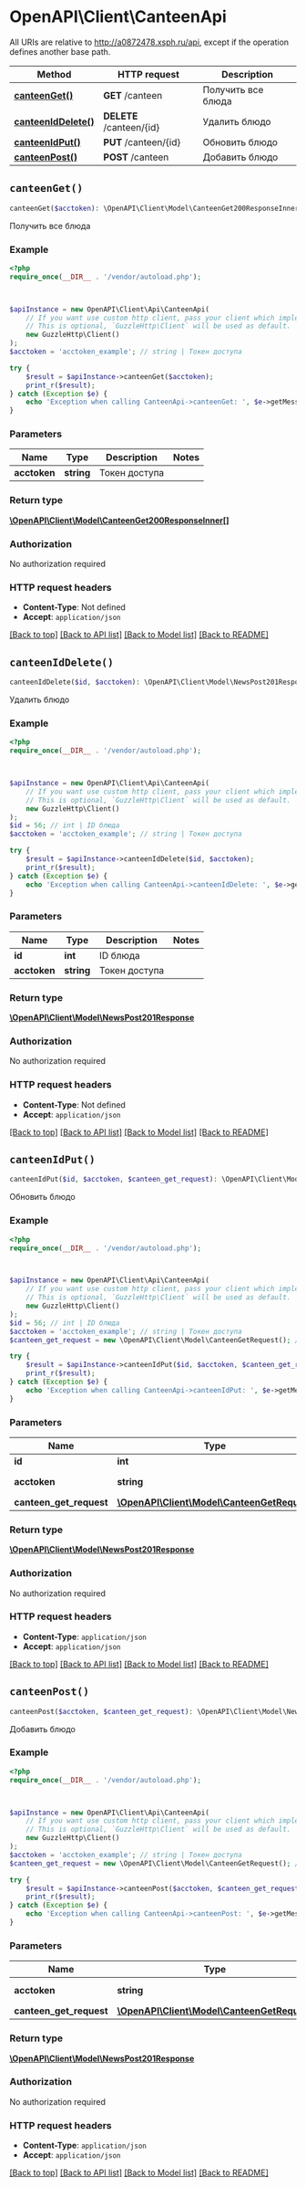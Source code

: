 # OpenAPI\Client\CanteenApi

All URIs are relative to http://a0872478.xsph.ru/api, except if the operation defines another base path.

| Method | HTTP request | Description |
| ------------- | ------------- | ------------- |
| [**canteenGet()**](CanteenApi.md#canteenGet) | **GET** /canteen | Получить все блюда |
| [**canteenIdDelete()**](CanteenApi.md#canteenIdDelete) | **DELETE** /canteen/{id} | Удалить блюдо |
| [**canteenIdPut()**](CanteenApi.md#canteenIdPut) | **PUT** /canteen/{id} | Обновить блюдо |
| [**canteenPost()**](CanteenApi.md#canteenPost) | **POST** /canteen | Добавить блюдо |


## `canteenGet()`

```php
canteenGet($acctoken): \OpenAPI\Client\Model\CanteenGet200ResponseInner[]
```

Получить все блюда

### Example

```php
<?php
require_once(__DIR__ . '/vendor/autoload.php');



$apiInstance = new OpenAPI\Client\Api\CanteenApi(
    // If you want use custom http client, pass your client which implements `GuzzleHttp\ClientInterface`.
    // This is optional, `GuzzleHttp\Client` will be used as default.
    new GuzzleHttp\Client()
);
$acctoken = 'acctoken_example'; // string | Токен доступа

try {
    $result = $apiInstance->canteenGet($acctoken);
    print_r($result);
} catch (Exception $e) {
    echo 'Exception when calling CanteenApi->canteenGet: ', $e->getMessage(), PHP_EOL;
}
```

### Parameters

| Name | Type | Description  | Notes |
| ------------- | ------------- | ------------- | ------------- |
| **acctoken** | **string**| Токен доступа | |

### Return type

[**\OpenAPI\Client\Model\CanteenGet200ResponseInner[]**](../Model/CanteenGet200ResponseInner.md)

### Authorization

No authorization required

### HTTP request headers

- **Content-Type**: Not defined
- **Accept**: `application/json`

[[Back to top]](#) [[Back to API list]](../../README.md#endpoints)
[[Back to Model list]](../../README.md#models)
[[Back to README]](../../README.md)

## `canteenIdDelete()`

```php
canteenIdDelete($id, $acctoken): \OpenAPI\Client\Model\NewsPost201Response
```

Удалить блюдо

### Example

```php
<?php
require_once(__DIR__ . '/vendor/autoload.php');



$apiInstance = new OpenAPI\Client\Api\CanteenApi(
    // If you want use custom http client, pass your client which implements `GuzzleHttp\ClientInterface`.
    // This is optional, `GuzzleHttp\Client` will be used as default.
    new GuzzleHttp\Client()
);
$id = 56; // int | ID блюда
$acctoken = 'acctoken_example'; // string | Токен доступа

try {
    $result = $apiInstance->canteenIdDelete($id, $acctoken);
    print_r($result);
} catch (Exception $e) {
    echo 'Exception when calling CanteenApi->canteenIdDelete: ', $e->getMessage(), PHP_EOL;
}
```

### Parameters

| Name | Type | Description  | Notes |
| ------------- | ------------- | ------------- | ------------- |
| **id** | **int**| ID блюда | |
| **acctoken** | **string**| Токен доступа | |

### Return type

[**\OpenAPI\Client\Model\NewsPost201Response**](../Model/NewsPost201Response.md)

### Authorization

No authorization required

### HTTP request headers

- **Content-Type**: Not defined
- **Accept**: `application/json`

[[Back to top]](#) [[Back to API list]](../../README.md#endpoints)
[[Back to Model list]](../../README.md#models)
[[Back to README]](../../README.md)

## `canteenIdPut()`

```php
canteenIdPut($id, $acctoken, $canteen_get_request): \OpenAPI\Client\Model\NewsPost201Response
```

Обновить блюдо

### Example

```php
<?php
require_once(__DIR__ . '/vendor/autoload.php');



$apiInstance = new OpenAPI\Client\Api\CanteenApi(
    // If you want use custom http client, pass your client which implements `GuzzleHttp\ClientInterface`.
    // This is optional, `GuzzleHttp\Client` will be used as default.
    new GuzzleHttp\Client()
);
$id = 56; // int | ID блюда
$acctoken = 'acctoken_example'; // string | Токен доступа
$canteen_get_request = new \OpenAPI\Client\Model\CanteenGetRequest(); // \OpenAPI\Client\Model\CanteenGetRequest

try {
    $result = $apiInstance->canteenIdPut($id, $acctoken, $canteen_get_request);
    print_r($result);
} catch (Exception $e) {
    echo 'Exception when calling CanteenApi->canteenIdPut: ', $e->getMessage(), PHP_EOL;
}
```

### Parameters

| Name | Type | Description  | Notes |
| ------------- | ------------- | ------------- | ------------- |
| **id** | **int**| ID блюда | |
| **acctoken** | **string**| Токен доступа | |
| **canteen_get_request** | [**\OpenAPI\Client\Model\CanteenGetRequest**](../Model/CanteenGetRequest.md)|  | |

### Return type

[**\OpenAPI\Client\Model\NewsPost201Response**](../Model/NewsPost201Response.md)

### Authorization

No authorization required

### HTTP request headers

- **Content-Type**: `application/json`
- **Accept**: `application/json`

[[Back to top]](#) [[Back to API list]](../../README.md#endpoints)
[[Back to Model list]](../../README.md#models)
[[Back to README]](../../README.md)

## `canteenPost()`

```php
canteenPost($acctoken, $canteen_get_request): \OpenAPI\Client\Model\NewsPost201Response
```

Добавить блюдо

### Example

```php
<?php
require_once(__DIR__ . '/vendor/autoload.php');



$apiInstance = new OpenAPI\Client\Api\CanteenApi(
    // If you want use custom http client, pass your client which implements `GuzzleHttp\ClientInterface`.
    // This is optional, `GuzzleHttp\Client` will be used as default.
    new GuzzleHttp\Client()
);
$acctoken = 'acctoken_example'; // string | Токен доступа
$canteen_get_request = new \OpenAPI\Client\Model\CanteenGetRequest(); // \OpenAPI\Client\Model\CanteenGetRequest

try {
    $result = $apiInstance->canteenPost($acctoken, $canteen_get_request);
    print_r($result);
} catch (Exception $e) {
    echo 'Exception when calling CanteenApi->canteenPost: ', $e->getMessage(), PHP_EOL;
}
```

### Parameters

| Name | Type | Description  | Notes |
| ------------- | ------------- | ------------- | ------------- |
| **acctoken** | **string**| Токен доступа | |
| **canteen_get_request** | [**\OpenAPI\Client\Model\CanteenGetRequest**](../Model/CanteenGetRequest.md)|  | |

### Return type

[**\OpenAPI\Client\Model\NewsPost201Response**](../Model/NewsPost201Response.md)

### Authorization

No authorization required

### HTTP request headers

- **Content-Type**: `application/json`
- **Accept**: `application/json`

[[Back to top]](#) [[Back to API list]](../../README.md#endpoints)
[[Back to Model list]](../../README.md#models)
[[Back to README]](../../README.md)
